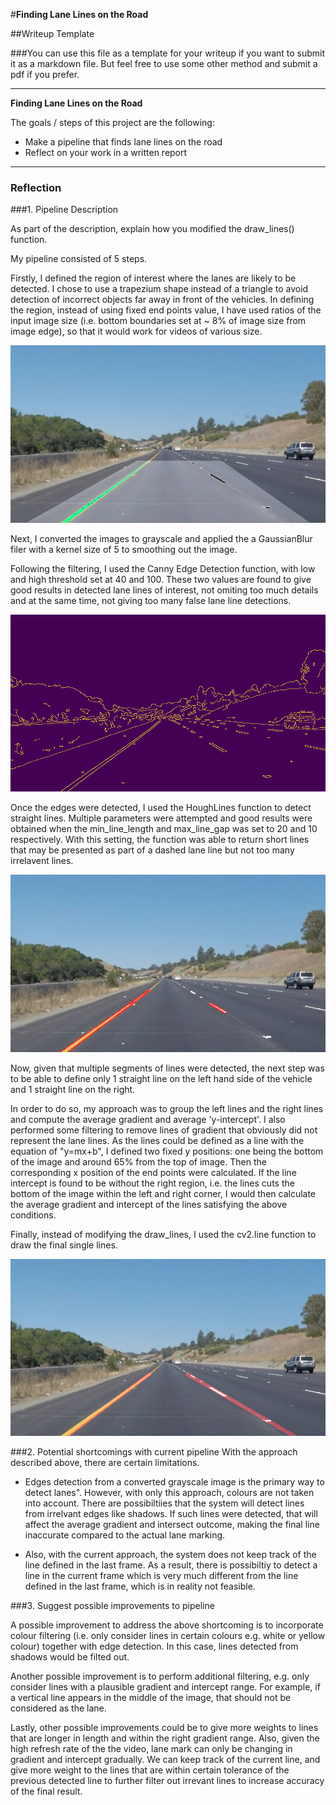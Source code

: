 #**Finding Lane Lines on the Road** 

##Writeup Template

###You can use this file as a template for your writeup if you want to submit it as a markdown file. But feel free to use some other method and submit a pdf if you prefer.

---

**Finding Lane Lines on the Road**

The goals / steps of this project are the following:
* Make a pipeline that finds lane lines on the road
* Reflect on your work in a written report


[//]: # (Image References)

[image1]: ./examples/grayscale.jpg "Grayscale"
[image2]: ./test_images/solidYellowCurve_region.jpg
[image3]: ./test_images/solidYellowCurve_edges.jpg
[image4]: ./test_images/solidYellowCurve_houghlines.jpg
[image5]: ./test_images/solidYellowCurve_final.jpg
---

### Reflection

###1. Pipeline Description

As part of the description, explain how you modified the draw_lines() function.

My pipeline consisted of 5 steps. 

Firstly, I defined the region of interest where the lanes are likely to be detected. I chose to use a trapezium shape instead of a triangle to avoid detection of incorrect objects far away in front of the vehicles. In defining the region, instead of using fixed end points value, I have used ratios of the input image size (i.e. bottom boundaries set at ~ 8% of image size from image edge), so that it would work for videos of various size.

![alt text][image2]

Next, I converted the images to grayscale and applied the a GaussianBlur filer with a kernel size of 5 to smoothing out the image.

Following the filtering, I used the Canny Edge Detection function, with low and high threshold set at 40 and 100. These two values are found to give good results in detected lane lines of interest, not omiting too much details and at the same time, not giving too many false lane line detections. 

![alt text][image3]

Once the edges were detected, I used the HoughLines function to detect straight lines. Multiple parameters were attempted and good results were obtained when the min_line_length and max_line_gap was set to 20 and 10 respectively. With this setting, the function was able to return short lines that may be presented as part of a dashed lane line but not too many irrelavent lines.

![alt text][image4]

Now, given that multiple segments of lines were detected, the next step was to be able to define only 1 straight line on the left hand side of the vehicle and 1 straight line on the right.  

In order to do so, my approach was to group the left lines and the right lines and compute the average gradient and average 'y-intercept'. I also performed some filtering to remove lines of gradient that obviously did not represent the lane lines. As the lines could be defined as a line with the equation of "y=mx+b", I defined two fixed y positions: one being the bottom of the image and around 65% from the top of image. Then the corresponding x position of the end points were calculated. If the line intercept is found to be without the right region, i.e. the lines cuts the bottom of the image within the left and right corner, I would then calculate the average gradient and intercept of the lines satisfying the above conditions.

Finally, instead of modifying the draw_lines, I used the cv2.line function to draw the final single lines. 

![alt text][image5]



###2. Potential shortcomings with current pipeline
With the approach described above, there are certain limitations. 

- Edges detection from a converted grayscale image is the primary way to detect lanes". However, with only this approach, colours are not taken into account. There are possibiltiies that the system will detect lines from irrelvant edges like shadows. If such lines were detected, that will affect the average gradient and intersect outcome, making the final line inaccurate compared to the actual lane marking.

- Also, with the current approach, the system does not keep track of the line defined in the last frame. As a result, there is possibiltiy to detect a line in the current frame which is very much different from the line defined in the last frame, which is in reality not feasible.

###3. Suggest possible improvements to pipeline

A possible improvement to address the above shortcoming is to incorporate colour filtering (i.e. only consider lines in certain colours e.g. white or yellow colour) together with edge detection. In this case, lines detected from shadows would be filted out. 

Another possible improvement is to perform additional filtering, e.g. only consider lines with a plausible gradient and intercept range. For example, if a vertical line appears in the middle of the image, that should not be considered as the lane. 

Lastly, other possible improvements could be to give more weights to lines that are longer in length and within the right gradient range. Also, given the high refresh rate of the the video, lane mark can only be changing in gradient and intercept gradually. We can keep track of the current line, and give more weight to the lines that are within certain tolerance of the previous detected line to further filter out irrevant lines to increase accuracy of the final result.

